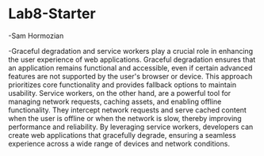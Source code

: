 # Lab8-Starter

 -Sam Hormozian

-Graceful degradation and service workers play a crucial role in enhancing the user experience of web applications. Graceful degradation ensures that an application remains functional and accessible, even if certain advanced features are not supported by the user's browser or device. This approach prioritizes core functionality and provides fallback options to maintain usability. Service workers, on the other hand, are a powerful tool for managing network requests, caching assets, and enabling offline functionality. They intercept network requests and serve cached content when the user is offline or when the network is slow, thereby improving performance and reliability. By leveraging service workers, developers can create web applications that gracefully degrade, ensuring a seamless experience across a wide range of devices and network conditions.
